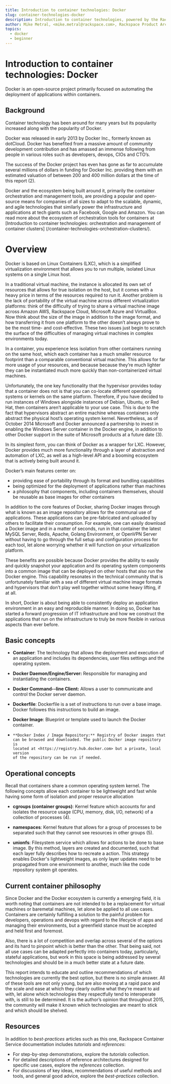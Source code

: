 ```yaml
---
title: Introduction to container technologies: Docker
slug: container-technologies-docker
description: Introduction to container technologies, powered by the Rackspace Container Service
author: Mike Metral, <mike.metral@rackspace.com>, Rackspace Product Architect
topics:
  - docker
  - beginner
---
```


# Introduction to container technologies: Docker

Docker is an open-source project primarily focused on automating the deployment
of applications within containers.

## Background

Container technology has been around for many years but its popularity
increased along with the popularity of Docker.

Docker was released in early 2013 by Docker Inc., formerly known as
dotCloud. Docker has benefited from a massive amount of community development
contribution and has amassed an immense following from people in various
roles such as developers, devops, CIOs and CTO’s.

The success of the Docker project has even has gone as far to accumulate
several millions of dollars in funding for Docker Inc. providing them
with an estimated valuation of between 200 and 400 million dollars at the time of
this report (2).

Docker and the ecosystem being built around it,
primarily the container orchestration and management tools, are providing
a popular and open-source means for companies of all sizes to adapt
to the scalable, dynamic, and agile technologies that similarly power the
infrastructure and applications at tech giants such as Facebook, Google
and Amazon. You can read more about the ecosystem of orchestration tools
for containers at
[Introduction to container technologies: orchestration and management of container clusters]
(/container-technologies-orchestration-clusters/).

# Overview

Docker is based on Linux Containers (LXC), which is a simplified
virtualization environment that allows you to run multiple, isolated
Linux systems on a single Linux host.

In a traditional virtual machine, the instance is allocated its own set of resources that
allows for true isolation on the host, but it comes with a heavy price in
terms of the resources required to run it. Another problem is the lack of
portability of the virtual machine across different virtualization platforms:
think
of the difficulty of trying to share a virtual machine image across
Amazon AWS, Rackspace Cloud, Microsoft Azure and VirtualBox. Now think
about the size of the image in addition to the image format, and how
transferring it from one platform to the other doesn’t always prove to
be the most time- and cost-effective. These two issues just begin to
scratch the surface of the difficulties of managing virtual machines in
complex environments today.

In a container, you experience less isolation from other containers running
on the same host, which each container has a much smaller resource footprint
than a comparable conventional virtual machine.
This allows for far more usage of your resources, and because because they’re
much lighter they can be instantiated much more quickly than non-containerized
virtual machines.

Unfortunately, the one key functionality that the hypervisor provides today
that a container does not is that you can co-locate different operating
systems or kernels on the same platform. Therefore, if you have decided to run
instances of Windows alongside instances of Debian, Ubuntu, or Red Hat,
then containers aren’t applicable to your use case. This is due to the fact
that hypervisors abstract an entire machine whereas containers only
abstract the physical host’s operating system kernel. Nevertheless, as of
October 2014 Microsoft and Docker announced a partnership to invest in
enabling the Windows Server container in the Docker engine, in addition to
other Docker support in the suite of Microsoft products at a future date (3).

In its simplest form, you can think of Docker as a wrapper
for LXC. However, Docker provides much more functionality through a layer
of abstraction and automation of LXC, as well as a high-level API and a
booming ecosystem that is actively being built around it.

Docker’s main features center on:

* providing ease of portability through
  its format and bundling capabilities
* being optimized for the deployment
  of applications rather than machines
* a philosophy that components, including containers themselves,
  should be reusable as
  base images for other containers

In addition to the core features of Docker, sharing Docker images through
what is known as an image repository allows for the communal use of
applications. These applications can be pre-fabricated and uploaded by
others to facilitate their consumption. For example, one can easily
download a Docker image and in a matter of seconds, run in that container
the latest MySQL
Server, Redis, Apache, Golang Environment, or OpenVPN Server without
having to go through the full setup and configuration process for each
tool, let alone worrying whether it will function on your virtualization platform.

These benefits are possible because Docker provides the ability to easily
and quickly snapshot your application and its operating system components into a
common image that can be
deployed on other hosts that also run the Docker engine. This capability
resonates in the technical community that is unfortunately familiar
with a sea of different virtual machine image formats and hypervisors that don’t
play well together without some heavy lifting, if at all.

In short, Docker is about being able to consistently deploy an
application environment in an easy and reproducible manner. In doing so,
Docker has started a forward progression of IT infrastructure and how we
construct the applications that run on the infrastructure to truly be
more flexible in
various aspects than ever before.

## Basic concepts

-    **Container**: The technology that allows the deployment and
     execution of an application and includes its dependencies, user files
     settings and the operating system.

-    **Docker Daemon/Engine/Server:** Responsible for managing and
     instantiating the containers.

-    **Docker Command-­‐line Client:** Allows a user to communicate and
     control the Docker server daemon.

-    **Dockerfile**: Dockerfile is a set of instructions to run over a
     base image. Docker followes this instructions to build an image.

-    **Docker Image**: Blueprint or template used to launch the Docker
     container.

-     **Docker Index / Image Repository:** Registry of Docker images that
      can be browsed and downloaded. The public Docker image repository is
      located at <https://registry.hub.docker.com> but a private, local version
      of the repository can be run if needed.

## Operational concepts

Recall that containers share a common operating system kernel.
The following concepts allow each container to
be lightweight and fast while
having some form of isolation and
proper resource allocation

-    **cgroups (container groups)**: Kernel feature which accounts for
     and isolates the resource usage (CPU, memory, disk, I/O, network)
     of a collection of processes (4).

-    **namespaces**: Kernel feature that allows for a group of processes
     to be separated such that they cannot see resources in other groups (5).

-    **unionfs**: Filesystem service which allows for actions to be done
     to base image. By this method, layers are created and documented, such
     that each layer fully describes how to recreate a action. This
     strategy enables Docker's lightweight images, as only layer updates
     need to be propagated
     from one environment to another, much like the code repository system
     git operates.

## Current container philosophy

Since Docker and the Docker ecosystem is currently a emerging field, it is
worth noting that containers are not intended to be a replacement for
virtual machines or baremetal machines, let alone be applied to all use cases.
Containers are certainly fulfilling a solution to the painful problem
for developers, operations and devops with regard to the
lifecycle of apps and managing their environments, but a greenfield stance
must be accepted and held first and foremost.

Also, there is a lot of competition and overlap across several of the
options and its hard to pinpoint which is better than the other. That
being said, not all use cases can be adapted perfectly into containers
today, particularly, stateful applications, but work in this space is
being addressed by several technologies and should be in a much better
state at a future date.

This report intends to educate and outline recommendations of which
technologies are currently the best option, but there is no simple answer.
All of
these tools are not only young, but are also moving at a rapid pace
and the scale and ease at which they clearly outline what they’re meant
to aid with, let alone which technologies they respectfully tend to
interoperate with, is still to be determined. It is the author’s opinion
that throughout 2015, the community will make it known which
technologies are meant to stick and which should be shelved.

<a name="resources"></a>
## Resources

In addition to *best-practices* articles such as this one,
Rackspace Container Service documentation includes *tutorials* and *references*:

* For step-by-step demonstrations, explore the *tutorials* collection.
* For detailed descriptions of reference architectures designed
  for specific use cases,
  explore the *references* collection.
* For discussions of key ideas, recommendations of useful methods and tools, and
  general good advice, explore the *best-practices* collection.
